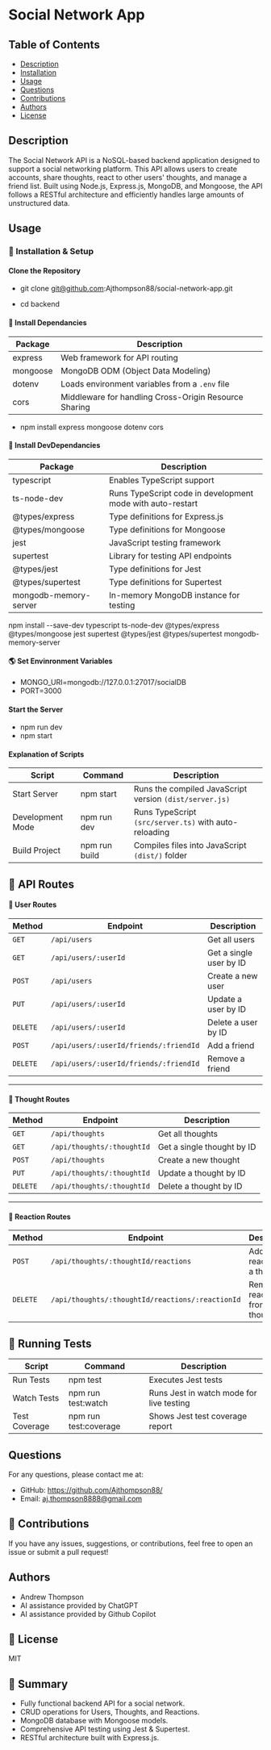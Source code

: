 
# Social Network App

## Table of Contents
- [Description](#description)
- [Installation](#installation)
- [Usage](#usage)
- [Questions](#questions)
- [Contributions](#contributions)
- [Authors](#authors)
- [License](#license)

## Description
The Social Network API is a NoSQL-based backend application designed to support a social networking platform. This API allows users to create accounts, share thoughts, react to other users' thoughts, and manage a friend list. Built using Node.js, Express.js, MongoDB, and Mongoose, the API follows a RESTful architecture and efficiently handles large amounts of unstructured data.

## Usage

### 📂 Installation & Setup

#### Clone the Repository

- git clone git@github.com:Ajthompson88/social-network-app.git

- cd backend

#### 💽 Install Dependancies

| Package         | Description                   |
|-----------------|-------------------------------|
| express         | Web framework for API routing |
| mongoose        | MongoDB ODM (Object Data Modeling) |
| dotenv          | Loads environment variables from a `.env` file |
| cors            | Middleware for handling Cross-Origin Resource Sharing |

- npm install express mongoose dotenv cors

#### 💽 Install DevDependancies 

| Package | 	Description            |
|---------|----------------------------|
| typescript	| Enables TypeScript support |
|ts-node-dev	| Runs TypeScript code in development mode with auto-restart|
| @types/express	| Type definitions for Express.js |
| @types/mongoose	|Type definitions for Mongoose |
|jest	|JavaScript testing framework|
|supertest	|Library for testing API endpoints|
|@types/jest	|Type definitions for Jest|
|@types/supertest	|Type definitions for Supertest |
|mongodb-memory-server	|In-memory MongoDB instance for testing |

npm install --save-dev typescript ts-node-dev @types/express @types/mongoose jest supertest @types/jest @types/supertest mongodb-memory-server


#### 🌎 Set Envinronment Variables

- MONGO_URI=mongodb://127.0.0.1:27017/socialDB
- PORT=3000

#### Start the Server

- npm run dev
- npm start

#### Explanation of Scripts 

| Script | Command | Description|
|--------|---------|------------|
| Start Server| npm start| Runs the compiled JavaScript version `(dist/server.js)`|
| Development Mode | npm run dev | Runs TypeScript `(src/server.ts)` with auto-reloading|
| Build Project | npm run build | Compiles files into JavaScript `(dist/)` folder|

## 📡 API Routes

#### 🧑 User Routes
| Method  | Endpoint                           | Description                          |
|---------|------------------------------------|--------------------------------------|
| `GET`   | `/api/users`                      | Get all users                        |
| `GET`   | `/api/users/:userId`              | Get a single user by ID              |
| `POST`  | `/api/users`                      | Create a new user                    |
| `PUT`   | `/api/users/:userId`              | Update a user by ID                  |
| `DELETE`| `/api/users/:userId`              | Delete a user by ID                  |
| `POST`  | `/api/users/:userId/friends/:friendId` | Add a friend |
| `DELETE`| `/api/users/:userId/friends/:friendId` | Remove a friend |

---

#### 💭 Thought Routes
| Method  | Endpoint                          | Description                         |
|---------|-----------------------------------|-------------------------------------|
| `GET`   | `/api/thoughts`                   | Get all thoughts                   |
| `GET`   | `/api/thoughts/:thoughtId`        | Get a single thought by ID         |
| `POST`  | `/api/thoughts`                   | Create a new thought               |
| `PUT`   | `/api/thoughts/:thoughtId`        | Update a thought by ID             |
| `DELETE`| `/api/thoughts/:thoughtId`        | Delete a thought by ID             |

---

#### 💬 Reaction Routes
| Method  | Endpoint                                  | Description                          |
|---------|------------------------------------------|--------------------------------------|
| `POST`  | `/api/thoughts/:thoughtId/reactions`    | Add a reaction to a thought         |
| `DELETE`| `/api/thoughts/:thoughtId/reactions/:reactionId` | Remove a reaction from a thought |



## 🧪 Running Tests

| Script | Command | Description |
|--------|---------|-------------|
| Run Tests | npm test | Executes Jest tests |
| Watch Tests | npm run test:watch | Runs Jest in watch mode for live testing |
| Test Coverage | npm run test:coverage | Shows Jest test coverage report |


## Questions
For any questions, please contact me at:
- GitHub: https://github.com/Ajthompson88/
- Email: aj.thompson8888@gmail.com

## 📩 Contributions

If you have any issues, suggestions, or contributions, feel free to open an issue or submit a pull request!

## Authors

- Andrew Thompson 
- AI assistance provided by ChatGPT
- AI assistance provided by Github Copilot

## 📜 License
MIT

## 🎯 Summary

- Fully functional backend API for a social network.
- CRUD operations for Users, Thoughts, and Reactions.
- MongoDB database with Mongoose models.
- Comprehensive API testing using Jest & Supertest.
- RESTful architecture built with Express.js.
